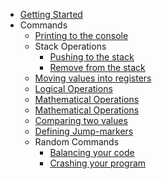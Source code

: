 * [Getting Started](getting_started.md)
* Commands
    * [Printing to the console](commands/printing.md)
    * Stack Operations
        * [Pushing to the stack](commands/push.md)
        * [Remove from the stack](README.md)
    * [Moving values into registers](README.md)
    * [Logical Operations](README.md)
    * [Mathematical Operations](README.md)    
    * [Mathematical Operations](README.md) 
    * [Comparing two values](README.md) 
    * [Defining Jump-markers](README.md) 
    * Random Commands 
        * [Balancing your code](README.md)
        * [Crashing your program](README.md)